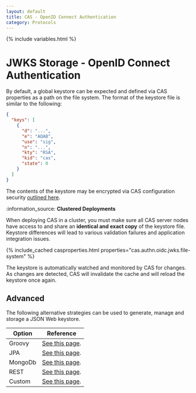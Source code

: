 ```yaml
---
layout: default
title: CAS - OpenID Connect Authentication
category: Protocols
---
```

{% include variables.html %}

# JWKS Storage - OpenID Connect Authentication

By default, a global keystore can be expected and defined via CAS properties as a path on the file system. The format 
of the keystore file is similar to the following:

```json
{
  "keys": [
    {
      "d": "...",
      "e": "AQAB",
      "use": "sig",
      "n": "...",
      "kty": "RSA",
      "kid": "cas",
      "state": 0
    }
  ]
}
```
 
The contents of the keystore may be encrypted via CAS configuration security [outlined here](../configuration/Configuration-Properties-Security-CAS.html).

<div class="alert alert-info">:information_source: <strong>Clustered Deployments</strong><p>
When deploying CAS in a cluster, you must make sure all CAS server nodes have access to 
and share an <strong>identical and exact copy</strong> of the keystore file. Keystore differences
will lead to various validation failures and application integration issues.
</p></div>

{% include_cached casproperties.html properties="cas.authn.oidc.jwks.file-system" %}

The keystore is automatically watched and monitored by CAS for changes. As changes are detected, CAS
will invalidate the cache and will reload the keystore once again.

## Advanced

The following alternative strategies can be used to generate, manage and storage a JSON Web keystore.

| Option  | Reference                                                       |
|---------|-----------------------------------------------------------------|
| Groovy  | [See this page](OIDC-Authentication-JWKS-Storage-Groovy.html).  |
| JPA     | [See this page](OIDC-Authentication-JWKS-Storage-JPA.html).     |
| MongoDb | [See this page](OIDC-Authentication-JWKS-Storage-MongoDb.html). |
| REST    | [See this page](OIDC-Authentication-JWKS-Storage-REST.html).    |
| Custom  | [See this page](OIDC-Authentication-JWKS-Storage-Custom.html).  |


